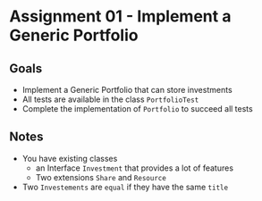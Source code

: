# Assignment 01 - Implement a Generic Portfolio

## Goals
- Implement a Generic Portfolio that can store investments
- All tests are available in the class `PortfolioTest`
- Complete the implementation of `Portfolio` to succeed all tests

## Notes
- You have existing classes
    - an Interface `Investment` that provides a lot of features
    - Two extensions `Share` and `Resource`
- Two `Investements` are `equal` if they have the same `title`